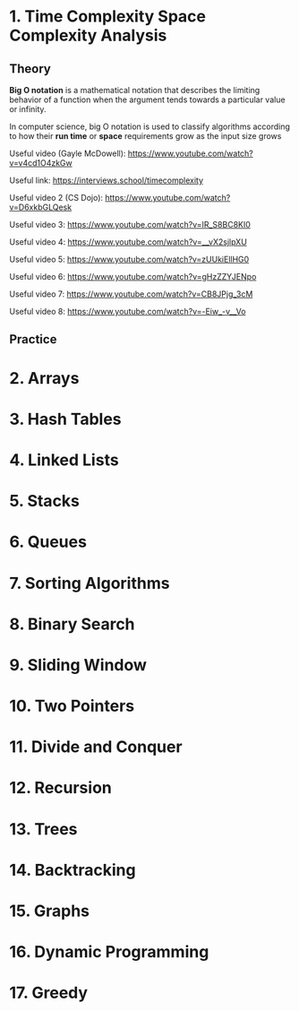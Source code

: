 # 1. Time Complexity Space Complexity Analysis

## Theory
**Big O notation** is a mathematical notation that describes the limiting behavior of a function when the argument tends towards a particular value or infinity.

In computer science, big O notation is used to classify algorithms according to how their **run time** or **space** requirements grow as the input size grows

Useful video (Gayle McDowell): https://www.youtube.com/watch?v=v4cd1O4zkGw

Useful link: https://interviews.school/timecomplexity

Useful video 2 (CS Dojo): https://www.youtube.com/watch?v=D6xkbGLQesk

Useful video 3: https://www.youtube.com/watch?v=IR_S8BC8KI0

Useful video 4: https://www.youtube.com/watch?v=__vX2sjlpXU

Useful video 5: https://www.youtube.com/watch?v=zUUkiEllHG0

Useful video 6: https://www.youtube.com/watch?v=gHzZZYJENpo

Useful video 7: https://www.youtube.com/watch?v=CB8JPjg_3cM

Useful video 8: https://www.youtube.com/watch?v=-Eiw_-v__Vo



## Practice


# 2. Arrays

# 3. Hash Tables

# 4. Linked Lists

# 5. Stacks

# 6. Queues

# 7. Sorting Algorithms

# 8. Binary Search

# 9. Sliding Window

# 10. Two Pointers

# 11. Divide and Conquer

# 12. Recursion

# 13. Trees

# 14. Backtracking

# 15. Graphs

# 16. Dynamic Programming

# 17. Greedy
